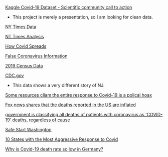 [Kaggle Covid-19 Dataset - Scientific community call to action](https://www.kaggle.com/fireballbyedimyrnmom/us-counties-covid-19-dataset?select=us-counties.csv)
- This project is merely a presentation, so I am looking for clean data.

[NY Times Data](https://github.com/nytimes/covid-19-data)

[NT Times Analysis](https://www.nytimes.com/interactive/2020/us/coronavirus-us-cases.html)

[How Covid Spreads](https://www.cdc.gov/coronavirus/2019-ncov/prevent-getting-sick/how-covid-spreads.html)

[False Coronavirus Information](https://www.cnet.com/health/false-information-about-coronavirus-here-are-the-top-rumors-spreading-about-it/)

[2019 Census Data](https://www.census.gov/search-results.html?q=population+data+by+state+2020&page=1&stateGeo=none&searchtype=web&cssp=SERP&_charset_=UTF-8)

[CDC.gov ](https://www.cdc.gov/coronavirus/2019-ncov/cases-updates/county-map.html)
- This data shows a very different story of NJ.

[Some resources cliam the entire response to Covid-19 is a polical hoax](https://www.washingtontimes.com/news/2020/apr/28/coronavirus-hype-biggest-political-hoax-in-history/)

[Fox news shares that the deaths reported in the US are inflated](https://www.foxnews.com/politics/birx-says-government-is-classifying-all-deaths-of-patients-with-coronavirus-as-covid-19-deaths-regardless-of-cause)

[government is classifying all deaths of patients with coronavirus as 'COVID-19' deaths, regardless of cause](https://www.foxnews.com/politics/birx-says-government-is-classifying-all-deaths-of-patients-with-coronavirus-as-covid-19-deaths-regardless-of-cause)

[Safe Start Washington](https://www.governor.wa.gov/sites/default/files/SafeStartPhasedReopening.pdf)

[10 States with the Most Aggressive Response to Covid](https://www.usnews.com/news/best-states/articles/2020-03-17/10-states-with-the-most-aggressive-response-to-coronavirus)

[Why is Covid-19 death rate so low in Germany?](https://www.cnn.com/2020/03/24/opinions/germany-low-death-rate-for-coronavirus-sepkowitz/index.html)
